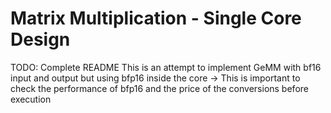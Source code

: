 <!---//===- README.md --------------------------*- Markdown -*-===//
//
// This file is licensed under the Apache License v2.0 with LLVM Exceptions.
// See https://llvm.org/LICENSE.txt for license information.
// SPDX-License-Identifier: Apache-2.0 WITH LLVM-exception
//
// Copyright (C) 2025, Advanced Micro Devices, Inc.
// 
//===----------------------------------------------------------------------===//-->

# Matrix Multiplication - Single Core Design

TODO: Complete README
This is an attempt to implement GeMM with bf16 input and output but using bfp16 inside the core -> This is important to check the performance of bfp16 and the price of the conversions before execution
